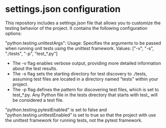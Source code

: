 # settings.json configuration
This repository includes a settings.json file that allows you to customize the testing behavior of the project. It contains the following configuration options:

"python.testing.unittestArgs":
Usage: Specifies the arguments to be passed when running unit tests using the unittest framework.
Values: ["-v", "-s", "./tests", "-p", "test_*.py"]
- The -v flag enables verbose output, providing more detailed information about the test results. 
- The -s flag sets the starting directory for test discovery to ./tests, assuming test files are located in a directory named "tests" within your project. 
- The -p flag defines the pattern for discovering test files, which is set to test_*.py. Any Python file in the tests directory that starts with test_ will be considered a test file.

"python.testing.pytestEnabled" is set to false and "python.testing.unittestEnabled" is set to true so that the project with use the unittest framework for running tests, not the pytest framework. 
